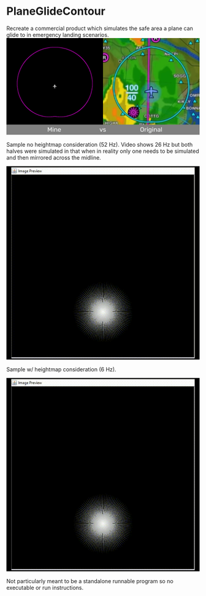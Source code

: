 # PlaneGlideContour
Recreate a commercial product which simulates the safe area a plane can glide to in emergency landing scenarios.
![Example](https://github.com/aaronskeelsofficial/PlaneGlideContour/raw/main/Media/Comparison.png)

Sample no heightmap consideration (52 Hz). Video shows 26 Hz but both halves were simulated in that when in reality only one needs to be simulated and then mirrored across the midline.

![Sample No Contour](https://github.com/aaronskeelsofficial/PlaneGlideContour/raw/main/Media/PlaneGlideContour%20-%20No%20Heightmap.gif)

Sample w/ heightmap consideration (6 Hz).

![Sample w/ Contour](https://github.com/aaronskeelsofficial/PlaneGlideContour/raw/main/Media/PlaneGlideContour%20-%20Heightmap%20Considered.gif)

Not particularly meant to be a standalone runnable program so no executable or run instructions.
